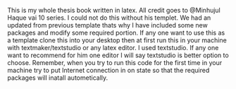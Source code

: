 This is my whole thesis book written in latex. All credit goes to @Minhujul Haque vai 10 series.
I could not do this without his templet.
We had an updated from previous template thats why I have included some new packages and modify some
required portion.
If any one want to use this as a template clone this into your desktop then at first run 
this in your machine with textmaker/textstudio or any latex editor.
I used textstudio. If any one want to recommend for him one editor I will say textstudio is better option to choose.
Remember, when you try to run this code for the first time in your machine try to put Internet connection in on state so that the 
required packages will inatall autometically. 
